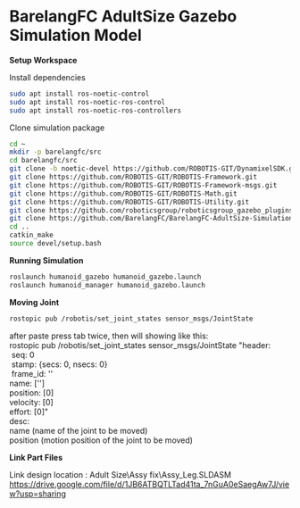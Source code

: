 # BarelangFC AdultSize Gazebo Simulation Model

**Setup Workspace**

Install dependencies

```bash
sudo apt install ros-noetic-control
sudo apt install ros-noetic-ros-control
sudo apt install ros-noetic-ros-controllers
```

Clone simulation package

```bash
cd ~
mkdir -p barelangfc/src
cd barelangfc/src
git clone -b noetic-devel https://github.com/ROBOTIS-GIT/DynamixelSDK.git
git clone https://github.com/ROBOTIS-GIT/ROBOTIS-Framework.git
git clone https://github.com/ROBOTIS-GIT/ROBOTIS-Framework-msgs.git
git clone https://github.com/ROBOTIS-GIT/ROBOTIS-Math.git
git clone https://github.com/ROBOTIS-GIT/ROBOTIS-Utility.git
git clone https://github.com/roboticsgroup/roboticsgroup_gazebo_plugins.git
git clone https://github.com/BarelangFC/BarelangFC-AdultSize-Simulation.git
cd ..
catkin_make
source devel/setup.bash 
```

**Running Simulation**

```bash
roslaunch humanoid_gazebo humanoid_gazebo.launch
roslaunch humanoid_manager humanoid_gazebo.launch
```

**Moving Joint**

```bash
rostopic pub /robotis/set_joint_states sensor_msgs/JointState
```
after paste press tab twice, then will showing like this: \
rostopic pub /robotis/set_joint_states sensor_msgs/JointState "header:\
&nbsp;seq: 0\
&nbsp;stamp: {secs: 0, nsecs: 0}\
&nbsp;frame_id: ''\
name: ['']\
position: [0]\
velocity: [0]\
effort: [0]"\
desc:\
name (name of the joint to be moved)\
position (motion position of the joint to be moved)

**Link Part Files**

Link design location : Adult Size\Assy fix\Assy_Leg.SLDASM \
https://drive.google.com/file/d/1JB6ATBQTLTad41ta_7nGuA0eSaegAw7J/view?usp=sharing
